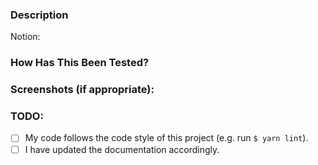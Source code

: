 ### Description
Notion: <!--- Put Notion card to be solved here -->
<!--- Describe your changes in detail -->

### How Has This Been Tested?
<!--- Please describe in detail how you tested your changes. -->

### Screenshots (if appropriate):

### TODO:
- [ ] My code follows the code style of this project (e.g. run `$ yarn lint`).
- [ ] I have updated the documentation accordingly.
